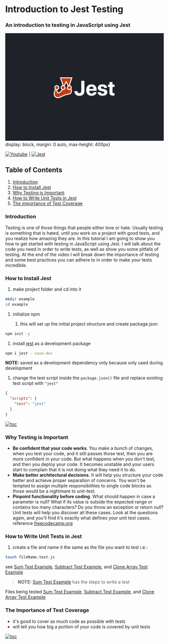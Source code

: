 # Introduction to Jest Testing

### An introduction to testing in JavaScript using Jest

![jest](../../assets/images/Jest.jpg)display: block, margin: 0 auto, max-height: 400px}

[![Youtube](https://img.shields.io/badge/Youtube-FF0000?style=flat&logo=Youtube&logoColor=white)](https://www.youtube.com/watch?v=FgnxcUQ5vho&list=PLZlA0Gpn_vH_63f0HH-dUtkininO7GO6f) |
[![Jest](https://img.shields.io/badge/Docs-jest-%23C21325?style=flat&logo=jest&logoColor=white)](https://jestjs.io/docs/getting-started)

## Table of Contents

1. [Introduction](#introduction)
2. [How to Install Jest](#how-to-install-jest)
3. [Why Testing is Important](#why-testing-is-important)
4. [How to Write Unit Tests in Jest](#how-to-write-unit-tests-in-jest)
5. [The importance of Test Coverage](#the-importance-of-test-coverage)

### Introduction

Testing is one of those things that people either love or hate. Usually testing is something that is hated, until you work on a project with good tests, and you realize how amazing they are. In this tutorial I am going to show you how to get started with testing in JavaScript using Jest. I will talk about the code you need in order to write tests, as well as show you some pitfalls of testing. At the end of the video I will break down the importance of testing and some best practices you can adhere to in order to make your tests incredible.

### How to Install Jest

1. make project folder and cd into it

```bash
mkdir example
cd example
```

1. initialize npm

   1. this will set up the initial project structure and create package.json

```bash
npm init -y
```

1. install [jest](https://jestjs.io/) as a development package

```bash
npm i jest --save-dev
```

**NOTE:** saved as a development dependency only because only used during development

1. change the test script inside the `package.json()` file and replace existing test script with `"jest"`

```json
{
  "scripts": {
    "test": "jest"
  }
}
```

[![toc](https://img.shields.io/badge/back%20to%20top-%E2%86%A9-red)](#table-of-contents)

### Why Testing is Important

- **Be confident that your code works**. You make a bunch of changes, when you test your code, and it still passes those test, then you are more confident in your code. But what happens when you don't test, and then you deploy your code. It becomes unstable and your users start to complain that it is not doing what they need it to do.
- **Make better architectural decisions**. It will help you structure your code better and achieve proper separation of concerns. You won't be tempted to assign multiple responsibilities to single code blocks as those would be a nightmare to unit-test.
- **Pinpoint functionality before coding**. What should happen in case a parameter is null? What if its value is outside the expected range or contains too many characters? Do you throw an exception or return null? Unit tests will help you discover all these cases. Look at the questions again, and you'll find it's exactly what defines your unit test cases.
  reference [freecodecamp.org](https://www.freecodecamp.org/news/how-to-start-unit-testing-javascript/)

### How to Write Unit Tests in Jest

1. create a file and name it the same as the file you want to test i.e.:

```bash
touch fileName.test.js
```

see [Sum Test Example](./javascript.vanilla.testing.jest.intro-to-testing-in-javascript-with-jest.examples.sum-test-js.md), [Subtract Test Example](./javascript.vanilla.testing.jest.intro-to-testing-in-javascript-with-jest.examples.subtract-test-js.md), and [Clone Array Test Example](./javascript.vanilla.testing.jest.intro-to-testing-in-javascript-with-jest.examples.cloneArray-test-js.md)

> **NOTE:** [Sum Test Example](./javascript.vanilla.testing.jest.intro-to-testing-in-javascript-with-jest.examples.sum-test-js.md) has the steps to write a test

Files being tested [Sum Test Example](./javascript.vanilla.testing.jest.intro-to-testing-in-javascript-with-jest.examples.sum-test-js.md), [Subtract Test Example](./javascript.vanilla.testing.jest.intro-to-testing-in-javascript-with-jest.examples.subtract-test-js.md), and [Clone Array Test Example](./javascript.vanilla.testing.jest.intro-to-testing-in-javascript-with-jest.examples.cloneArray-test-js.md)

### The Importance of Test Coverage

- it's good to cover as much code as possible with tests
- will tell you how big a portion of your code is covered by unit tests

[![toc](https://img.shields.io/badge/back%20to%20top-%E2%86%A9-red)](#table-of-contents)

